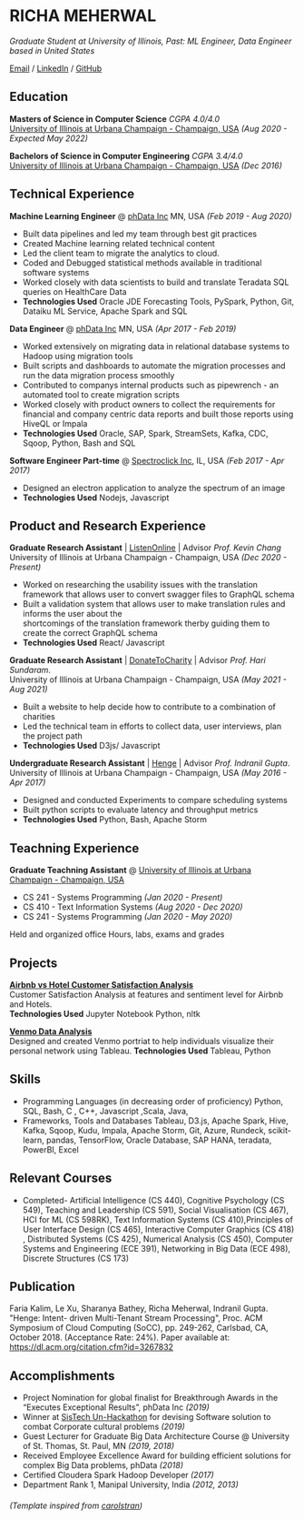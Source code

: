 #           RICHA MEHERWAL

_Graduate Student at University of Illinois, Past: ML Engineer, Data Engineer based in United States_

[Email](mailto:richa.meherwal@gmail.com) / [LinkedIn](https://www.linkedin.com/in/richameherwal/) / [GitHub](https://github.com/richameher/)

##  Education

**Masters of Science in Computer Science** _CGPA 4.0/4.0_  
[University of Illinois at Urbana Champaign - Champaign, USA](https://cs.illinois.edu/) _(Aug 2020 - Expected May 2022)_ 

**Bachelors of Science in Computer Engineering** _CGPA 3.4/4.0_   
[University of Illinois at Urbana Champaign - Champaign, USA](https://cs.illinois.edu/)  _(Dec 2016)_

## Technical Experience

**Machine Learning Engineer** @ [phData Inc](https://www.phdata.io/) MN, USA  _(Feb 2019 - Aug 2020)_   
* Built data pipelines and led my team through best git practices 
* Created Machine learning related technical content
* Led the client team to migrate the analytics to cloud. 
* Coded and Debugged statistical methods available in traditional software systems
* Worked closely with data scientists to build and translate Teradata SQL queries
 on HealthCare Data
* **Technologies Used** Oracle JDE Forecasting Tools, PySpark, Python, Git, Dataiku ML Service, Apache Spark and SQL



**Data Engineer** @ [phData Inc](https://www.phdata.io/) MN, USA _(Apr 2017 - Feb 2019)_   
* Worked extensively on migrating data in relational database systems to Hadoop using migration tools 
* Built scripts and dashboards to automate the migration processes and run the data migration process smoothly
* Contributed to companys internal products such as pipewrench - an automated tool to create migration scripts 
* Worked closely with product owners to collect the requirements for financial and company centric data reports and built those reports using HiveQL or Impala
* **Technologies Used** Oracle, SAP, Spark, StreamSets, Kafka, CDC, Sqoop, Python, Bash and SQL


**Software Engineer Part-time** @ [Spectroclick Inc](https://www.spectroclick.com/), IL, USA  _(Feb 2017 - Apr 2017)_   
* Designed an electron application to analyze the spectrum of an image  
* **Technologies Used**  Nodejs, Javascript


## Product and Research Experience 


**Graduate Research Assistant**  | [ListenOnline](http://listen.online/) | Advisor _Prof. Kevin Chang_  
University of Illinois at Urbana Champaign - Champaign, USA  _(Dec 2020 - Present)_ 
* Worked on researching the usability issues with the translation framework that allows user to convert swagger files to GraphQL schema
* Built a validation system that allows user to make translation rules and informs the user about the <br> shortcomings of the translation framework therby guiding them to create the correct GraphQL schema
* **Technologies Used** React/ Javascript

**Graduate Research Assistant**  | [DonateToCharity](https://github.com/richameher/charitable-giving/tree/feature/FinalV1) | Advisor _Prof. Hari Sundaram_.  
University of Illinois at Urbana Champaign - Champaign, USA  _(May 2021 - Aug 2021)_ 
* Built a website to help decide how to contribute to a combination of charities
* Led the technical team in efforts to collect data, user interviews, plan the project path
* **Technologies Used** D3js/ Javascript


**Undergraduate Research Assistant** | [Henge](https://dl.acm.org/citation.cfm?id=3267832) | Advisor _Prof. Indranil Gupta_.   
University of Illinois at Urbana Champaign - Champaign, USA  _(May 2016 - Apr 2017)_ 
* Designed and conducted Experiments to compare scheduling systems 
* Built python scripts to evaluate latency and throughput metrics
* **Technologies Used** Python, Bash, Apache Storm

## Teachning Experience 

**Graduate Teachning Assistant**  @ [University of Illinois at Urbana Champaign - Champaign, USA](https://cs.illinois.edu/)

* CS 241 - Systems Programming  _(Jan 2020 - Present)_ 
* CS 410 - Text Information Systems  _(Aug 2020 - Dec 2020)_ 
* CS 241 - Systems Programming  _(Jan 2020 - May 2020)_ 

Held and organized office Hours, labs, exams and grades


## Projects


**[Airbnb vs Hotel Customer Satisfaction Analysis](https://github.com/richameher/CourseProject)**  
Customer Satisfaction Analysis at features and sentiment level for Airbnb and Hotels.  
**Technologies Used** Jupyter Notebook Python, nltk


**[Venmo Data Analysis](https://github.com/richameher/venmo_scrape)**  
Designed and created Venmo portriat to help individuals visualize their personal network using Tableau. 
**Technologies Used** Tableau, Python

## Skills

* Programming Languages (in decreasing order of proficiency) Python, SQL, Bash, C , C++, Javascript ,Scala, Java,
* Frameworks, Tools and Databases Tableau, D3.js, Apache Spark, Hive, Kafka, Sqoop, Kudu, Impala, Apache Storm, Git, Azure, Rundeck, scikit-learn, pandas, TensorFlow, Oracle Database, SAP HANA, teradata, PowerBI, Excel

## Relevant Courses 
* Completed- Artificial Intelligence (CS 440), Cognitive Psychology (CS 549), Teaching and Leadership (CS 591), Social Visualisation (CS 467), HCI for ML (CS 598RK), Text Information Systems (CS 410),Principles of User Interface Design (CS 465), Interactive Computer Graphics (CS 418) , Distributed Systems (CS 425), Numerical Analysis (CS 450), Computer Systems and Engineering (ECE 391), Networking in Big Data (ECE 498), Discrete Structures (CS 173)

## Publication
Faria Kalim, Le Xu, Sharanya Bathey, Richa Meherwal, Indranil Gupta. "Henge: Intent- driven Multi-Tenant Stream Processing", Proc. ACM Symposium of Cloud Computing (SoCC), pp. 249-262, Carlsbad, CA, October 2018. (Acceptance Rate: 24%). Paper available at: https://dl.acm.org/citation.cfm?id=3267832

## Accomplishments 
* Project Nomination for global finalist for Breakthrough Awards in the “Executes Exceptional Results”, phData Inc _(2019)_
* Winner at [SisTech Un-Hackathon](https://www.linkedin.com/posts/theresameyer_sistech-togetherwewill-strongertogether-activity-6601560702740164608-fvbq) for devising Software solution to combat Corporate cultural problems _(2019)_
* Guest Lecturer for Graduate Big Data Architecture Course @ University of St. Thomas, St. Paul, MN _(2019, 2018)_
* Received Employee Excellence Award for building efficient solutions for complex Big Data problems, phData _(2018)_
* Certified Cloudera Spark Hadoop Developer  _(2017)_
* Department Rank 1, Manipal University, India _(2012, 2013)_


###### (Template inspired from [carolstran](https://github.com/carolstran/cv/blob/main/README.md))




